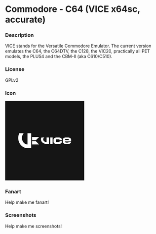 # Commodore - C64 (VICE x64sc, accurate)

### Description

VICE stands for the Versatile Commodore Emulator. The current version emulates the C64, the C64DTV, the C128, the VIC20, practically all PET models, the PLUS4 and the CBM-II (aka C610/C510).

### License

GPLv2

### Icon

![Commodore - C64 (VICE x64sc, accurate) icon](game.libretro.vice_x64sc/resources/icon.png)

### Fanart

Help make me fanart!

### Screenshots

Help make me screenshots!
